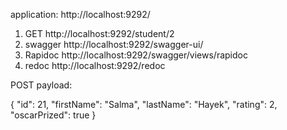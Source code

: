 application: http://localhost:9292/



1. GET
   http://localhost:9292/student/2
2. swagger
   http://localhost:9292/swagger-ui/
3. Rapidoc
   http://localhost:9292/swagger/views/rapidoc
4. redoc
   http://localhost:9292/redoc


POST payload:

{
"id": 21,
"firstName": "Salma",
"lastName": "Hayek",
"rating": 2,
"oscarPrized": true
}